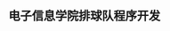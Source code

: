 ## 电子信息学院排球队程序开发

<!--

**Here are some ideas to get you started:**

🙋‍♀️ 这是5年前球队教练林老师发起的构思，希望改进传统的人工统计比赛信息的不便。最终目标是开发出契合球队数据统计的手机程序。
🌈 主要发起人： 林老师， Eric和Collebt分别负责前端和后端的框架搭建。
👩‍💻 软件框架： 前端是用flutter的统一app框架，目前也有uni-app框架的原型app。后端由python-django框架搭建的私有服务端。
🍿 软件的愿景： 当然希望开发的程序能够最终在球队实装，并且真正带来便捷效益。开发之余也想为学生提供几篇本科毕业论文课题，让本科生能够真正地在程序开发上探索。
🧙 成员招募： 主要是球队在软件开发感兴趣或者有能力的同学加入，团队合作构建一套完整系统永远是一项令人激动的事。
-->
